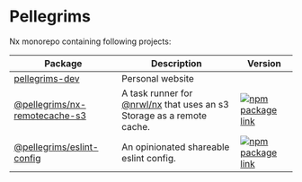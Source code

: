 # Pellegrims

Nx monorepo containing following projects:

| Package                                                   | Description                                                                                   | Version                                                                                                                                        |
| --------------------------------------------------------- | --------------------------------------------------------------------------------------------- | ---------------------------------------------------------------------------------------------------------------------------------------------- |
| [pellegrims-dev](./apps/pellegrims-dev)                   | Personal website                                                                              |
| [@pellegrims/nx-remotecache-s3](./libs/nx-remotecache-s3) | A task runner for [@nrwl/nx](https://nx.dev/react) that uses an s3 Storage as a remote cache. | [![npm package link](https://img.shields.io/npm/v/@pellegrims/nx-remotecache-s3)](https://www.npmjs.com/package/@pellegrims/nx-remotecache-s3) |
| [@pellegrims/eslint-config](./libs/eslint-config)         | An opinionated shareable eslint config.                                                       | [![npm package link](https://img.shields.io/npm/v/@pellegrims/eslint-config)](https://www.npmjs.com/package/@pellegrims/eslint-config)         |
